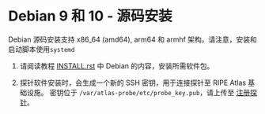 # Debian 9 和 10 - 源码安装

Debian 源码安装支持 x86_64 (amd64), arm64 和 armhf 架构。请注意，安装和启动脚本使用`systemd`

1. 请阅读教程 [INSTALL.rst](https://github.com/RIPE-NCC/ripe-atlas-software-probe/blob/master/INSTALL.rst) 中 Debian 的内容，安装所需软件包。


2. 探针软件安装时，会生成一个新的 SSH 密钥，用于连接探针至 RIPE Atlas 基础设施。
   密钥位于 `/var/atlas-probe/etc/probe_key.pub`，请上传至 [注册探针](https://atlas.ripe.net/apply/swprobe/)。
